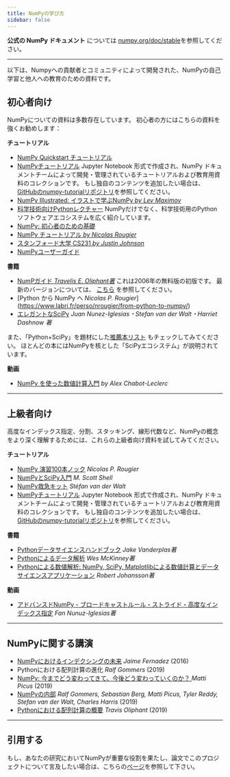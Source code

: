 ```yaml
---
title: NumPyの学び方
sidebar: false
---
```


**公式の NumPy ドキュメント** については [numpy.org/doc/stable](https://numpy.org/doc/stable)を参照してください。

***

以下は、Numpyへの貢献者とコミュニティによって開発された、NumPyの自己学習と他人への教育のための資料です。

## 初心者向け

NumPyについての資料は多数存在しています。 初心者の方にはこちらの資料を強くお勧めします：

<i class="fas fa-chalkboard"></i> **チュートリアル**

- [NumPy Quickstart チュートリアル](https://numpy.org/devdocs/user/quickstart.html)
- [NumPyチュートリアル](https://numpy.org/numpy-tutorials) Jupyter Notebook 形式で作成され、NumPy ドキュメントチームによって開発・管理されているチュートリアルおよび教育用資料のコレクションです。 もし独自のコンテンツを追加したい場合は、[GitHubのnumpy-tutorialリポジトリ](https://github.com/numpy/numpy-tutorials)を参照してください。
- [NumPy Illustrated: イラストで学ぶNumPy _by Lev Maximov_](https://betterprogramming.pub/3b1d4976de1d?sk=57b908a77aa44075a49293fa1631dd9b)
- [科学技術向けPythonレクチャー](https://lectures.scientific-python.org/) NumPyだけでなく、科学技術用のPythonソフトウェアエコシステムを広く紹介しています。
- [NumPy: 初心者のための基礎](https://numpy.org/devdocs/user/absolute_beginners.html)
- [NumPy チュートリアル _by Nicolas Rougier_](https://github.com/rougier/numpy-tutorial)
- [スタンフォード大学 CS231 _by Justin Johnson_](http://cs231n.github.io/python-numpy-tutorial/)
- [NumPyユーザーガイド](https://numpy.org/devdocs)

<i class="fas fa-book"></i> **書籍**

- [NumPガイド _Travelis E. Oliphant著_](http://web.mit.edu/dvp/Public/numpybook.pdf) これは2006年の無料版の初版です。 最新のバージョンについては、 [こちら](https://dl.acm.org/doi/10.5555/2886196) を参照してください。
- [Python から NumPy へ _Nicolas P. Rougier_] (https://www.labri.fr/perso/nrougier/from-python-to-numpy/)
- [エレガントなSciPy](https://www.amazon.com/Elegant-SciPy-Art-Scientific-Python/dp/1491922877) _Juan Nunez-Iglesias・Stefan van der Walt・Harriet Dashnow 著_

また、「Python+SciPy」を題材にした[推薦本リスト](https://www.goodreads.com/shelf/show/python-scipy) もチェックしてみてください。 ほとんどの本にはNumPyを核とした「SciPyエコシステム」が説明されています。

<i class="far fa-file-video"></i> **動画**

- [NumPy を使った数値計算入門](http://youtu.be/ZB7BZMhfPgk) _by Alex Chabot-Leclerc_

***

## 上級者向け

高度なインデックス指定、分割、スタッキング、線形代数など、NumPyの概念をより深く理解するためには、これらの上級者向け資料を試してみてください。

<i class="fas fa-chalkboard"></i> **チュートリアル**

- [NumPy 演習100本ノック](http://www.labri.fr/perso/nrougier/teaching/numpy.100/index.html) _Nicolas P. Rougier_
- [NumPyとSciPy入門](https://engineering.ucsb.edu/~shell/che210d/numpy.pdf) _M. Scott Shell_
- [NumPy救急キット](http://mentat.za.net/numpy/numpy_advanced_slides/) _Stéfan van der Walt_
- [NumPyチュートリアル](https://numpy.org/numpy-tutorials) Jupyter Notebook 形式で作成され、NumPy ドキュメントチームによって開発・管理されているチュートリアルおよび教育用資料のコレクションです。 もし独自のコンテンツを追加したい場合は、[GitHubのnumpy-tutorialリポジトリ](https://github.com/numpy/numpy-tutorials)を参照してください。

<i class="fas fa-book"></i> **書籍**

- [Pythonデータサイエンスハンドブック](https://www.amazon.com/Python-Data-Science-Handbook-Essential/dp/1491912057) _Jake Vanderplas著_
- [Pythonによるデータ解析](https://www.amazon.com/Python-Data-Analysis-Wrangling-IPython/dp/1491957662) _Wes McKinney著_
- [Pythonによる数値解析: NumPy, SciPy, Matplotlibによる数値計算とデータサイエンスアプリケーション](https://www.amazon.com/Numerical-Python-Scientific-Applications-Matplotlib/dp/1484242459) _Robert Johansson著_

<i class="far fa-file-video"></i> **動画**

- [アドバンスドNumPy - ブロードキャストルール・ストライド・高度なインデックス指定](https://www.youtube.com/watch?v=cYugp9IN1-Q) _Fan Nunuz-Iglesias著_

***

## NumPyに関する講演

- [NumPyにおけるインデクシングの未来](https://www.youtube.com/watch?v=o0EacbIbf58) _Jaime Fernadez_ (2016)
- Pythonにおける配列計算の進化 _Ralf Gommers_ (2019)
- [NumPy: 今までどう変わってきて、今後どう変わっていくのか？ ](https://www.youtube.com/watch?v=YFLVQFjRmPY) _Matti Picus_ (2019)
- [NumPyの内部](https://www.youtube.com/watch?v=dBTJD_FDVjU) _Ralf Gommers, Sebastian Berg, Matti Picus, Tyler Reddy, Stefan van der Walt, Charles Harris_ (2019)
- [Pythonにおける配列計算の概要](https://www.youtube.com/watch?v=f176j2g2eNc) _Travis Oliphant_ (2019)

***

## 引用する

もし、あなたの研究においてNumPyが重要な役割を果たし、論文でこのプロジェクトについて言及したい場合は、こちらの[ページ](/ja/citing-numpy)を参照して下さい。
